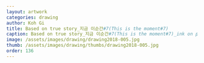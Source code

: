 ```yaml
---
layout: artwork 
categories: drawing 
author: Koh Gi 
title: Based on true story_지금 이순간#7(This is the moment#7) 
caption: Based on true story_지금 이순간#7(This is the moment#7)_ink on paper_29.7x21㎝_2018 
image: /assets/images/drawing/drawing2018-005.jpg 
thumb: /assets/images/drawing/thumbs/drawing2018-005.jpg 
order: 136 
---
```

